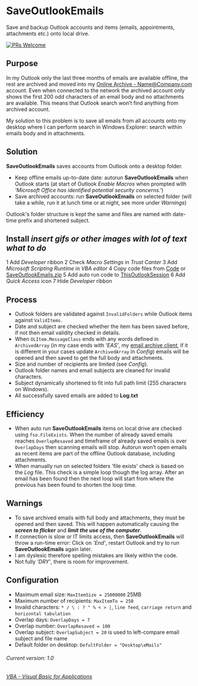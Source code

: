 # SaveOutlookEmails
Save and backup Outlook accounts and items (emails, appointments, attachments etc.) onto local drive.

[![PRs Welcome](https://img.shields.io/badge/PRs-welcome-brightgreen.svg?style=flat-square)](http://makeapullrequest.com)

## Purpose
In my Outlook only the last three months of emails are available offline, the rest are archived and moved into my [Online Archive - Name@Company.com](https://support.microsoft.com/en-gb/help/291626/how-to-manage-multiple-exchange-mailbox-accounts-in-outlook) account. Even when connected to the network the archived account only shows the first 200 odd characters of an email body and no attachments are available. This means that Outlook search won’t find anything from archived account.

My solution to this problem is to save all emails from all accounts onto my desktop where I can perform search in Windows Explorer: search within emails body and in attachments.

## Solution
__SaveOutlookEmails__ saves accounts from Outlook onto a desktop folder.
- Keep offline emails up-to-date date: autorun __SaveOutlookEmails__ when Outlook starts (at start of Outlook _Enable Macros_ when prompted with _'Microsoft Office has identified potential security concerns.'_)
- Save archived accounts: run __SaveOutlookEmails__ on selected folder (will take a while, run it at lunch time or at night, see more under _Warnings_)

Outlook's folder structure is kept the same and files are named with date-time prefix and shortened subject.

## Install ___insert gifs or other images with lot of text what to do___
1 Add _Developer_ ribbon
2 Check _Macro Settings_ in _Trust Canter_
3 Add _Microsoft Scripting Runtime_ in _VBA editor_
4 Copy code files from [Code](https://github.com/licyp/SaveOutlookEmails/tree/master/Code) or [SaveOutlookEmails.zip](https://github.com/licyp/SaveOutlookEmails/blob/master/SaveOutlookEmails%20Ver1.0.zip)
5 Add auto run code to [ThisOutlookSession](https://github.com/licyp/SaveOutlookEmails/blob/master/Code/ThisOutlookSession.txt)
6 Add _Quick Access_ icon
7 Hide _Developer_ ribbon

## Process
- Outlook folders are validated against `InvalidFolders` while Outlook items against `ValidItems`.
- Date and subject are checked whether the item has been saved before, if not then email validity checked in details.
- When `OLItem.MessageClass` ends with any words defined in `ArchivedArray` (in my case ends with _'EAS'_, my [email archive client](https://en.wikipedia.org/wiki/Enterprise_Archive_Solution_(EAS)), if it is different in your cases update `ArchivedArray` in _Config_) emails will be opened and then saved to get the full body and attachments.
- Size and number of recipients are limited (see _Config_).
- Outlook folder names and email subjects are cleaned for invalid characters.
- Subject dynamically shortened to fit into full path limit (255 characters on Windows).
- All successfully saved emails are added to __Log.txt__

## Efficiency
- When auto run __SaveOutlookEmails__ items on local drive are checked using `fso.FileExists`. When the number of already saved emails reaches `OverlapResaved` and timeframe of already saved emails is over `OverlapDays` then scanning emails will stop. Autorun won’t open emails as recent items are part of the offline Outlook database, including attachments.
- When manually run on selected folders 'file exists' check is based on the _Log_ file. This check is a simple loop though the log array. After an email has been found then the next loop will start from where the previous has been found to shorten the loop time.

## Warnings
- To save archived emails with full body and attachments, they must be opened and then saved. This will happen automatically causing the ___screen to flicker___ and ___limit the use of the computer___.
- If connection is slow or IT limits access, then __SaveOutlookEmails__ will throw a run-time error:
Click on _'End'_, restart Outlook and try to run __SaveOutlookEmails__ again later.
- I am dyslexic therefore spelling mistakes are likely within the code.
- Not fully _'DRY'_, there is room for improvement.

## Configuration
- Maximum email size: `MaxItemSize = 25000000` 25MB
- Maximum number of recipients: `MaxItemTo = 250`
- Invalid characters: `* / \ : ? " % < > |`, `line feed`, `carriage return` and `horizontal tabulation`
- Overlap days: `OverlapDays = 7`
- Overlap number: `OverlapResaved = 100`
- Overlap subject: `OverlapSubject = 20` is used to left-compare email subject and file name
- Default folder on desktop: `DefultFolder = "Desktop\eMails"`

###### Current version: 1.0
###### [VBA - Visual Basic for Applications](https://docs.microsoft.com/en-us/office/vba/api/overview/outlook)
